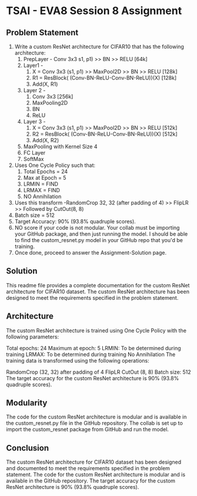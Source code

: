 # TSAI - EVA8 Session 8 Assignment

## Problem Statement

1. Write a custom ResNet architecture for CIFAR10 that has the following architecture:  
    1. PrepLayer - Conv 3x3 s1, p1) >> BN >> RELU [64k] 
    2. Layer1 -  
        1. X = Conv 3x3 (s1, p1) >> MaxPool2D >> BN >> RELU [128k]  
        2. R1 = ResBlock( (Conv-BN-ReLU-Conv-BN-ReLU))(X) [128k]  
        3. Add(X, R1)  
    3. Layer 2 -  
        1. Conv 3x3 [256k]  
        2. MaxPooling2D  
        3. BN  
        4. ReLU  
    4. Layer 3 -  
        1. X = Conv 3x3 (s1, p1) >> MaxPool2D >> BN >> RELU [512k]  
        2. R2 = ResBlock( (Conv-BN-ReLU-Conv-BN-ReLU))(X) [512k]  
        3. Add(X, R2)   
    5. MaxPooling with Kernel Size 4    
    6. FC Layer  
    7. SoftMax  
2. Uses One Cycle Policy such that:  
    1. Total Epochs = 24  
    2. Max at Epoch = 5  
    3. LRMIN = FIND  
    4. LRMAX = FIND  
    5. NO Annihilation  
3. Uses this transform -RandomCrop 32, 32 (after padding of 4) >> FlipLR >> Followed by CutOut(8, 8)  
4. Batch size = 512  
5. Target Accuracy: 90% (93.8% quadruple scores).  
6. NO score if your code is not modular. Your collab must be importing your GitHub package, and then just running the model. I should be able to find the custom_resnet.py model in your GitHub repo that you'd be training.  
7. Once done, proceed to answer the Assignment-Solution page. 

## Solution

This readme file provides a complete documentation for the custom ResNet architecture for CIFAR10 dataset. The custom ResNet architecture has been designed to meet the requirements specified in the problem statement.

## Architecture

The custom ResNet architecture is trained using One Cycle Policy with the following parameters:

Total epochs: 24
Maximum at epoch: 5
LRMIN: To be determined during training
LRMAX: To be determined during training
No Annihilation
The training data is transformed using the following operations:

RandomCrop (32, 32) after padding of 4
FlipLR
CutOut (8, 8)
Batch size: 512
The target accuracy for the custom ResNet architecture is 90% (93.8% quadruple scores).

## Modularity
The code for the custom ResNet architecture is modular and is available in the custom_resnet.py file in the GitHub repository. The collab is set up to import the custom_resnet package from GitHub and run the model.

## Conclusion
The custom ResNet architecture for CIFAR10 dataset has been designed and documented to meet the requirements specified in the problem statement. The code for the custom ResNet architecture is modular and is available in the GitHub repository. The target accuracy for the custom ResNet architecture is 90% (93.8% quadruple scores).
